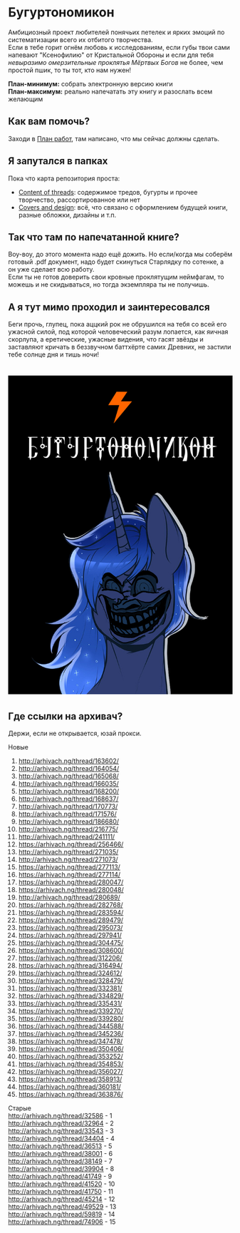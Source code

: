 # Бугуртономикон
Амбициозный проект любителей понячьих петелек и ярких эмоций по систематизации всего их отбитого творчества.<br>
Если в тебе горит огнём любовь к исследованиям, если губы твои сами напевают "Ксенофилию" от Кристальной Обороны и если для тебя <i>невыразимо омерзительные проклятья Мёртвых Богов</i> не более, чем простой пшик, то ты тот, кто нам нужен!

<b>План-минимум:</b> собрать электронную версию книги<br>
<b>План-максимум:</b> реально напечатать эту книгу и разослать всем желающим<br>

## Как вам помочь?
Заходи в <a href="https://github.com/Pony-and-Fire/buhurtonomicon/projects/1">План работ</a>, там написано, что мы сейчас должны сделать.

## Я запутался в папках
Пока что карта репозитория проста:
- <a href="https://github.com/Pony-and-Fire/buhurtonomicon/tree/master/Content%20of%20threads">Content of threads</a>: содержимое тредов, бугурты и прочее творчество, рассортированное или нет
- <a href="https://github.com/Pony-and-Fire/buhurtonomicon/tree/master/Covers%20and%20design">Covers and design</a>: всё, что связано с оформлением будущей книги, разные обложки, дизайны и т.п.
	
## Так что там по напечатанной книге?
Воу-воу, до этого момента надо ещё дожить. Но если/когда мы соберём готовый .pdf документ, надо будет скинуться Старлядку по сотенке, а он уже сделает всю работу.<br>
Если ты не готов доверить свои кровные проклятущим неймфагам, то можешь и не скидываться, но тогда экземпляра ты не получишь.

## А я тут мимо проходил и заинтересовался
Беги прочь, глупец, пока аццкий рок не обрушился на тебя со всей его ужасной силой, под которой человеческий разум лопается, как яичная скорлупа, а еретические, ужасные видения, что гасят звёзды и заставляют кричать в беззвучном баттхёрте самих Древних, не застили тебе солнце дня и тишь ночи!

<h1 align="center">
	<img width="700" src="https://github.com/Pony-and-Fire/buhurtonomicon/blob/master/Covers%20and%20design/15240794051440.jpg?raw=true">
</h1>

## Где ссылки на архивач?
Держи, если не открывается, юзай прокси.

Новые
1. http://arhivach.ng/thread/163602/
2. http://arhivach.ng/thread/164054/
3. http://arhivach.ng/thread/165068/
4. http://arhivach.ng/thread/166035/
5. http://arhivach.ng/thread/168200/
6. http://arhivach.ng/thread/168637/
7. http://arhivach.ng/thread/170773/
8. http://arhivach.ng/thread/171576/
9. http://arhivach.ng/thread/186680/
10. http://arhivach.ng/thread/216775/
11. http://arhivach.ng/thread/241111/
12. https://arhivach.ng/thread/256466/
13. http://arhivach.ng/thread/271035/
14. http://arhivach.ng/thread/271073/
15. https://arhivach.ng/thread/277113/
16. https://arhivach.ng/thread/277114/
17. https://arhivach.ng/thread/280047/
18. https://arhivach.ng/thread/280048/
19. http://arhivach.ng/thread/280689/
20. https://arhivach.ng/thread/282768/
21. https://arhivach.ng/thread/283594/
22. https://arhivach.ng/thread/289479/
23. https://arhivach.ng/thread/295073/
24. https://arhivach.ng/thread/297941/
25. https://arhivach.ng/thread/304475/
26. https://arhivach.ng/thread/308600/
27. https://arhivach.ng/thread/312206/
28. https://arhivach.ng/thread/316494/
29. https://arhivach.ng/thread/324612/
30. https://arhivach.ng/thread/328479/
31. https://arhivach.ng/thread/332381/
32. https://arhivach.ng/thread/334829/
33. https://arhivach.ng/thread/335431/
34. https://arhivach.ng/thread/339270/
35. https://arhivach.ng/thread/339280/
36. https://arhivach.ng/thread/344588/
37. https://arhivach.ng/thread/345236/
38. https://arhivach.ng/thread/347478/
39. https://arhivach.ng/thread/350406/
40. https://arhivach.ng/thread/353252/
41. https://arhivach.ng/thread/354853/
42. https://arhivach.ng/thread/356027/
43. https://arhivach.ng/thread/358913/
44. https://arhivach.ng/thread/360181/
45. https://arhivach.ng/thread/363876/

Старые<br>
http://arhivach.ng/thread/32586 - 1<br>
http://arhivach.ng/thread/32964 - 2<br>
http://arhivach.ng/thread/33543 - 3<br>
http://arhivach.ng/thread/34404 - 4<br>
http://arhivach.ng/thread/36513 - 5<br>
http://arhivach.ng/thread/38001 - 6<br>
http://arhivach.ng/thread/38149 - 7<br>
http://arhivach.ng/thread/39904 - 8<br>
http://arhivach.ng/thread/41749 - 9<br>
http://arhivach.ng/thread/41520 - 10<br>
http://arhivach.ng/thread/41750 - 11<br>
http://arhivach.ng/thread/45214 - 12<br>
http://arhivach.ng/thread/49529 - 13<br>
http://arhivach.ng/thread/59819 - 14<br>
http://arhivach.ng/thread/74906 - 15

